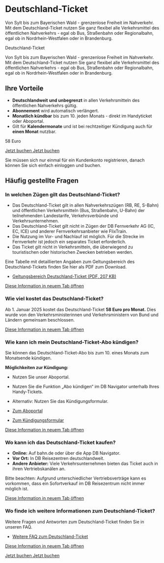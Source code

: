 Deutschland-Ticket
==========

Von Sylt bis zum Bayerischen Wald - grenzenlose Freiheit im Nahverkehr. Mit dem Deutschland-Ticket nutzen Sie ganz flexibel alle Verkehrsmittel des öffentlichen Nahverkehrs - egal ob Bus, Straßenbahn oder Regionalbahn, egal ob in Nordrhein-Westfalen oder in Brandenburg.

Deutschland-Ticket

Von Sylt bis zum Bayerischen Wald - grenzenlose Freiheit im Nahverkehr. Mit dem Deutschland-Ticket nutzen Sie ganz flexibel alle Verkehrsmittel des öffentlichen Nahverkehrs - egal ob Bus, Straßenbahn oder Regionalbahn, egal ob in Nordrhein-Westfalen oder in Brandenburg.

Ihre Vorteile
----------

* **Deutschlandweit** **und unbegrenzt** in allen Verkehrsmitteln des öffentlichen Nahverkehrs gültig.
* **Abonnement** wird automatisch verlängert.
* **Monatlich kündbar** bis zum 10. jeden Monats - direkt im Handyticket oder Aboportal.
* Gilt für **Kalendermonate** und ist bei rechtzeitiger Kündigung auch für **einen Monat** nutzbar.

 58 Euro

[Jetzt buchen Jetzt buchen](https://abo.bahn.de/bestellen/?tarifid=84)

Sie müssen sich nur einmal für ein Kundenkonto registrieren, danach können Sie sich einfach einloggen und buchen.

Häufig gestellte Fragen
----------

###  In welchen Zügen gilt das Deutschland-Ticket?  ###

* Das Deutschland-Ticket gilt in allen Nahverkehrszügen (RB, RE, S-Bahn) und öffentlichen Verkehrsmitteln (Bus, Straßenbahn, U-Bahn) der teilnehmenden Landestarife, Verkehrsverbünde und Verkehrsunternehmen.
* Das Deutschland-Ticket gilt nicht in Zügen der DB Fernverkehr AG (IC, EC, ICE) und anderer Fernverkehrsanbieter wie FlixTrain.
* Die Nutzung im Vor- und Nachlauf ist möglich. Für die Strecke im Fernverkehr ist jedoch ein separates Ticket erforderlich.
* Das Ticket gilt nicht in Verkehrsmitteln, die überwiegend zu touristischen oder historischen Zwecken betrieben werden.

Eine Tabelle mit detaillierten Angaben zum Geltungsbereich des Deutschland-Tickets finden Sie hier als PDF zum Download.

* [Geltungsbereich Deutschland-Ticket (PDF, 207 KB)](https://assets.static-bahn.de/dam/jcr:35c032ce-e559-4b4d-82ce-ce207d374b45/20231221_Geltungsbereich-D-Ticket.pdf)

[Diese Information in neuem Tab öffnen](https://www.bahn.de/faq/deutschlandticket-verkehrsmittel-deutschland)

###  Wie viel kostet das Deutschland-Ticket?  ###

Ab 1. Januar 2025 kostet das Deutschland-Ticket **58 Euro pro Monat.** Dies wurde von den Verkehrsministerinnen und Verkehrsministern von Bund und Ländern gemeinsam beschlossen.

[Diese Information in neuem Tab öffnen](https://www.bahn.de/faq/deutschlandticket-neuer-preis)

###  Wie kann ich mein Deutschland-Ticket-Abo kündigen?  ###

Sie können das Deutschland-Ticket-Abo bis zum 10. eines Monats zum Monatsende kündigen.

**Möglichkeiten zur Kündigung:**

* Nutzen Sie unser Aboportal.
* Nutzen Sie die Funktion „Abo kündigen“ im DB Navigator unterhalb Ihres Handy-Tickets.
* Alternativ: Nutzen Sie das Kündigungsformular.

* [Zum Aboportal](https://abo.bahn.de/portal/#/)
* [Zum Kündigungsformular](https://www.bahn.de/kontakt/kuendigungsformular)

[Diese Information in neuem Tab öffnen](https://www.bahn.de/faq/deutschlandticket-kuendigen)

###  Wo kann ich das Deutschland-Ticket kaufen?  ###

* **Online:** Auf bahn.de oder über die App DB Navigator.
* **Vor Ort:** In DB Reisezentren deutschlandweit.
* **Andere Anbieter:** Viele Verkehrsunternehmen bieten das Ticket auch in ihren Vertriebskanälen an.

Bitte beachten: Aufgrund unterschiedlicher Vertriebsverträge kann es vorkommen, dass ein Sofortverkauf im DB Reisezentrum nicht immer möglich ist.

[Diese Information in neuem Tab öffnen](https://www.bahn.de/faq/deutschlandticket-kaufen)

###  Wo finde ich weitere Informationen zum Deutschland-Ticket?  ###

Weitere Fragen und Antworten zum Deutschland-Ticket finden Sie in unseren FAQ.

* [Weitere FAQ zum Deutschland-Ticket](https://bahn.de/faq/pk/angebot/regionale-angebote/deutschland-ticket)

[Diese Information in neuem Tab öffnen](https://www.bahn.de/faq/deutschlandticket-weitere-faq)

[Jetzt buchen Jetzt buchen](https://abo.bahn.de/bestellen/?tarifid=84)
